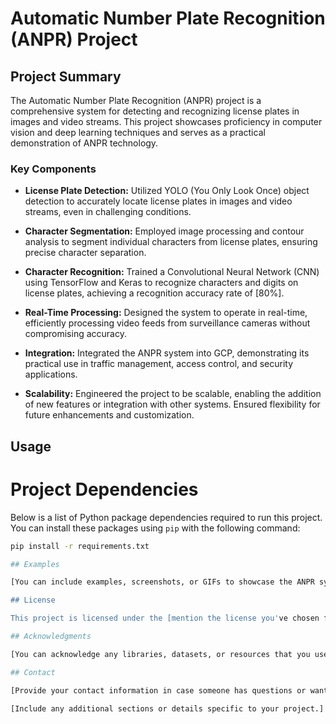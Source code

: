 # Automatic Number Plate Recognition (ANPR) Project

## Project Summary

The Automatic Number Plate Recognition (ANPR) project is a comprehensive system for detecting and recognizing license plates in images and video streams. This project showcases proficiency in computer vision and deep learning techniques and serves as a practical demonstration of ANPR technology.

### Key Components

- **License Plate Detection:** Utilized YOLO (You Only Look Once) object detection to accurately locate license plates in images and video streams, even in challenging conditions.

- **Character Segmentation:** Employed image processing and contour analysis to segment individual characters from license plates, ensuring precise character separation.

- **Character Recognition:** Trained a Convolutional Neural Network (CNN) using TensorFlow and Keras to recognize characters and digits on license plates, achieving a recognition accuracy rate of [80%].

- **Real-Time Processing:** Designed the system to operate in real-time, efficiently processing video feeds from surveillance cameras without compromising accuracy.

- **Integration:** Integrated the ANPR system into GCP, demonstrating its practical use in traffic management, access control, and security applications.

- **Scalability:** Engineered the project to be scalable, enabling the addition of new features or integration with other systems. Ensured flexibility for future enhancements and customization.

## Usage

# Project Dependencies

Below is a list of Python package dependencies required to run this project. You can install these packages using `pip` with the following command:

```bash
pip install -r requirements.txt

## Examples

[You can include examples, screenshots, or GIFs to showcase the ANPR system's performance and results.]

## License

This project is licensed under the [mention the license you've chosen for your project, e.g., MIT License] - see the [LICENSE.md](LICENSE.md) file for details.

## Acknowledgments

[You can acknowledge any libraries, datasets, or resources that you used or any individuals or organizations that supported your project.]

## Contact

[Provide your contact information in case someone has questions or wants to reach out for collaboration.]

[Include any additional sections or details specific to your project.]
